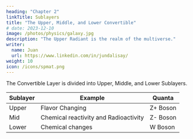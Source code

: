 ```yaml
---
heading: "Chapter 2"
linkTitle: Sublayers
title: "The Upper, Middle, and Lower Convertible"
# date: 2023-12-10
image: /photos/physics/galaxy.jpg
description: "The Upper Radiant is the realm of the multiverse."
writer:
  name: Juan
  url: https://www.linkedin.com/in/jundalisay/
weight: 10
icon: /icons/spmat.png
---
```



The Convertible Layer is divided into Upper, Middle, and Lower Sublayers.

<!-- , with the Upper being made of waves, and the Lower being made up of particles. -->


Sublayer | Example | Quanta 
--- | --- | --- 
Upper | Flavor Changing | Z+ Boson
Mid | Chemical reactivity and Radioactivity | Z- Boson
Lower | Chemical changes | W Boson


